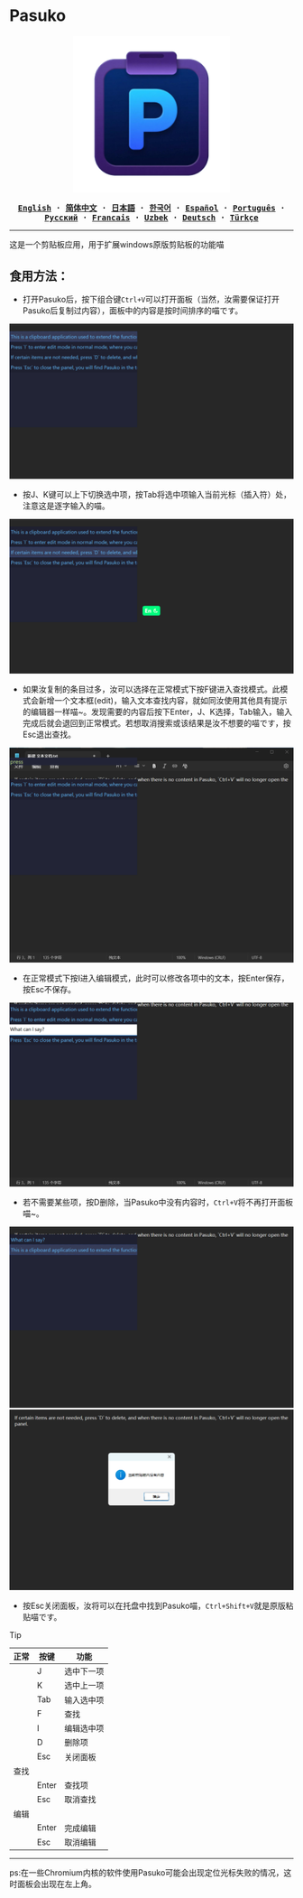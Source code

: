# Pasuko

<p align="center" style="text-align: center">
  <img src="./assets/images/logo.png" width="55%"><br/>
</p>

<div align="center">
<strong>
<samp>

[English](README.md) · [简体中文](README.zh.md) · [日本語](README.ja.md) ·
[한국어](README.ko.md) · [Español](README.es.md) · [Português](README.pt-br.md) ·
[Русский](README.ru.md) · [Francais](README.fr.md) · [Uzbek](README.uz.md) · [Deutsch](README.de.md) ·
[Türkçe](README.tr.md)

</samp>
</strong>
</div>

---
这是一个剪贴板应用，用于扩展windows原版剪贴板的功能喵

## 食用方法：

- 打开Pasuko后，按下组合键`Ctrl+V`可以打开面板（当然，汝需要保证打开Pasuko后复制过内容），面板中的内容是按时间排序的喵です。

![pic1](./assets/images/pic1.png)

- 按J、K键可以上下切换选中项，按Tab将选中项输入当前光标（插入符）处，注意这是逐字输入的喵。

![pic2](./assets/images/pic2.png)

- 如果汝复制的条目过多，汝可以选择在正常模式下按F键进入查找模式。此模式会新增一个文本框(edit)，输入文本查找内容，就如同汝使用其他具有提示的编辑器一样喵~。发现需要的内容后按下Enter，J、K选择，Tab输入，输入完成后就会退回到正常模式。若想取消搜索或该结果是汝不想要的喵です，按Esc退出查找。

![pic3](./assets/images/pic3.png)

- 在正常模式下按I进入编辑模式，此时可以修改各项中的文本，按Enter保存，按Esc不保存。

![pic4](./assets/images/pic4.png)

- 若不需要某些项，按D删除，当Pasuko中没有内容时，`Ctrl+V`将不再打开面板喵~。

![pic5](./assets/images/pic5.png)  ![pic6](./assets/images/pic6.png)

- 按Esc关闭面板，汝将可以在托盘中找到Pasuko喵，`Ctrl+Shift+V`就是原版粘贴喵です。

> [!TIP]
> |正常|按键|功能|
> |---|---|---|
> ||J|选中下一项|
> ||K|选中上一项|
> ||Tab|输入选中项|
> ||F|查找|
> ||I|编辑选中项|
> ||D|删除项|
> ||Esc|关闭面板|
> |查找|||
> ||Enter|查找项|
> ||Esc|取消查找|
> |编辑|||
> ||Enter|完成编辑|
> ||Esc|取消编辑|

---
ps:在一些Chromium内核的软件使用Pasuko可能会出现定位光标失败的情况，这时面板会出现在左上角。
